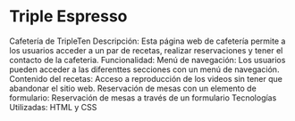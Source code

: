 # Triple Espresso

Cafetería de TripleTen
Descripción: Esta página web de cafetería permite a los usuarios acceder a un par de recetas, realizar reservaciones y tener el contacto de la cafeteria.
Funcionalidad:
Menú de navegación: Los usuarios pueden acceder a las diferenttes secciones con un menú de navegación.
Contenido del recetas: Acceso a reproducción de los videos sin tener que abandonar el sitio web.
Reservación de mesas con un elemento de formulario: Reservación de mesas a través de un formulario
Tecnologías Utilizadas:
HTML y CSS
